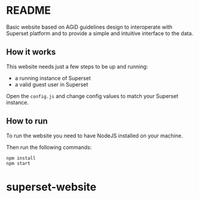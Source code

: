 # README

Basic website based on AGiD guidelines design to interoperate with Superset
platform and to provide a simple and intuitive interface to the data.

## How it works

This website needs just a few steps to be up and running:

- a running instance of Superset
- a valid guest user in Superset

Open the `config.js` and change config values to match your Superset instance.

## How to run

To run the website you need to have NodeJS installed on your machine.

Then run the following commands:

    npm install
    npm start
# superset-website
